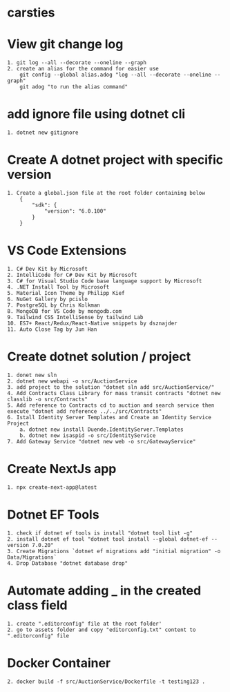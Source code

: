 # carsties


# View git change log
    1. git log --all --decorate --oneline --graph
    2. create an alias for the command for easier use
        git config --global alias.adog "log --all --decorate --oneline --graph"
        git adog "to run the alias command"


# add ignore file using dotnet cli
    1. dotnet new gitignore


# Create A dotnet project with specific version

    1. Create a global.json file at the root folder containing below
        {
            "sdk": {
                "version": "6.0.100"
            }
        }

# VS Code Extensions
    1. C# Dev Kit by Microsoft
    2. IntelliCode for C# Dev Kit by Microsoft
    3. C# for Visual Studio Code base language support by Microsoft
    4. .NET Install Tool by Microsoft
    5. Material Icon Theme by Philipp Kief
    6. NuGet Gallery by pcislo
    7. PostgreSQL by Chris Kolkman
    8. MongoDB for VS Code by mongodb.com
    9. Tailwind CSS IntelliSense by tailwind Lab
    10. ES7+ React/Redux/React-Native snippets by dsznajder
    11. Auto Close Tag by Jun Han


# Create dotnet solution / project
    1. donet new sln
    2. dotnet new webapi -o src/AuctionService
    3. add project to the solution "dotnet sln add src/AuctionService/"
    4. Add Contracts Class Library for mass transit contracts "dotnet new classlib -o src/Contracts"
    5. Add reference to Contracts cd to auction and search service then execute "dotnet add reference ../../src/Contracts"
    6. Istall Identity Server Templates and Create an Identity Service Project
        a. dotnet new install Duende.IdentityServer.Templates
        b. dotnet new isaspid -o src/IdentityService
    7. Add Gateway Service "dotnet new web -o src/GatewayService"

# Create NextJs app
    1. npx create-next-app@latest

# Dotnet EF Tools
    1. check if dotnet ef tools is install "dotnet tool list -g"
    2. install dotnet ef tool "dotnet tool install --global dotnet-ef --version 7.0.20"
    3. Create Migrations `dotnet ef migrations add "initial migration" -o Data/Migrations`
    4. Drop Database "dotnet database drop"

# Automate adding _ in the created class field
    1. create ".editorconfig" file at the root folder'
    2. go to assets folder and copy "editorconfig.txt" content to ".editorconfig" file


# Docker Container
    2. docker build -f src/AuctionService/Dockerfile -t testing123 . 